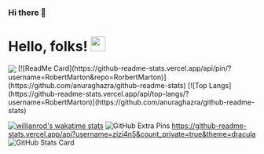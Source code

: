 ### Hi there 👋
# Hello, folks! <img src="https://raw.githubusercontent.com/MartinHeinz/MartinHeinz/master/wave.gif" width="30px">
<img align="center" src="https://github-readme-stats.vercel.app/api/<CARD_TYPE>/?username=<USERNAME>&theme=<THEME_NAME>" />
[![ReadMe Card](https://github-readme-stats.vercel.app/api/pin/?username=RobertMarton&repo=RorbertMarton)](https://github.com/anuraghazra/github-readme-stats)
[![Top Langs](https://github-readme-stats.vercel.app/api/top-langs/?username=RobertMarton)](https://github.com/anuraghazra/github-readme-stats)

[![willianrod's wakatime stats](https://github-readme-stats.vercel.app/api/wakatime?username=RobertMarton)](https://github.com/anuraghazra/github-readme-stats)
![GitHub Extra Pins](https://github-readme-stats.vercel.app/api/pin/?username=zizi4n5&repo=homebridge-switchbot-for-mac)
https://github-readme-stats.vercel.app/api?username=zizi4n5&count_private=true&theme=dracula
![GitHub Stats Card](https://github-readme-stats.vercel.app/api?username=RobertMarton&count_private=true&theme=dracula)


<!--
**RobertMarton/RobertMarton** is a ✨ _special_ ✨ repository because its `README.md` (this file) appears on your GitHub profile.

Here are some ideas to get you started:

- 🔭 I’m currently working on ...
- 🌱 I’m currently learning ...
- 👯 I’m looking to collaborate on ...
- 🤔 I’m looking for help with ...
- 💬 Ask me about ...
- 📫 How to reach me: ...
- 😄 Pronouns: ...
- ⚡ Fun fact: ...
-->
